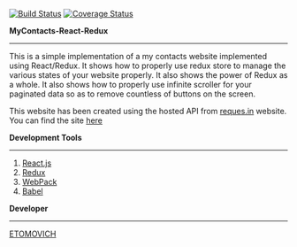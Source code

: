 [![Build Status](https://travis-ci.org/Etomovich/MyDiary-React-Redux.svg?branch=master)](https://travis-ci.org/Etomovich/MyDiary-React-Redux)
[![Coverage Status](https://coveralls.io/repos/github/Etomovich/MyDiary-React-Redux/badge.svg?branch=master)](https://coveralls.io/github/Etomovich/MyDiary-React-Redux?branch=master)

**MyContacts-React-Redux**
<hr />

This is a simple implementation of a my contacts website implemented using React/Redux. It shows how to properly use redux store to manage the various states of your website properly. It also shows the power of Redux as a whole. It also shows how to properly use infinite scroller for your paginated data so as to remove countless of buttons on the screen.

This website has been created using the hosted API from [reques.in](https://reqres.in/) website. You can find the site [here](https://etomovich-phonebook.herokuapp.com/)

**Development Tools**
<hr />

1.  [React.js](https://reactjs.org/)
1.  [Redux](https://redux.js.org/)
1.  [WebPack](https://www.npmjs.com/package/webpack)
1.  [Babel](https://babeljs.io/)

**Developer**
<hr />

[ETOMOVICH](https://ke.linkedin.com/in/james-etole-6a7115145)
